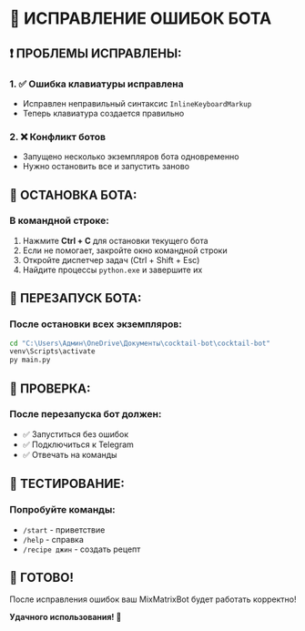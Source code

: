 # 🚨 ИСПРАВЛЕНИЕ ОШИБОК БОТА

## ❗ ПРОБЛЕМЫ ИСПРАВЛЕНЫ:

### 1. ✅ Ошибка клавиатуры исправлена
- Исправлен неправильный синтаксис `InlineKeyboardMarkup`
- Теперь клавиатура создается правильно

### 2. ❌ Конфликт ботов
- Запущено несколько экземпляров бота одновременно
- Нужно остановить все и запустить заново

## 🛑 ОСТАНОВКА БОТА:

### В командной строке:
1. Нажмите **Ctrl + C** для остановки текущего бота
2. Если не помогает, закройте окно командной строки
3. Откройте диспетчер задач (Ctrl + Shift + Esc)
4. Найдите процессы `python.exe` и завершите их

## 🚀 ПЕРЕЗАПУСК БОТА:

### После остановки всех экземпляров:
```cmd
cd "C:\Users\Админ\OneDrive\Документы\cocktail-bot\cocktail-bot"
venv\Scripts\activate
py main.py
```

## 🎯 ПРОВЕРКА:

### После перезапуска бот должен:
- ✅ Запуститься без ошибок
- ✅ Подключиться к Telegram
- ✅ Отвечать на команды

## 📱 ТЕСТИРОВАНИЕ:

### Попробуйте команды:
- `/start` - приветствие
- `/help` - справка
- `/recipe джин` - создать рецепт

## 🎉 ГОТОВО!

После исправления ошибок ваш MixMatrixBot будет работать корректно!

**Удачного использования! 🍹**



